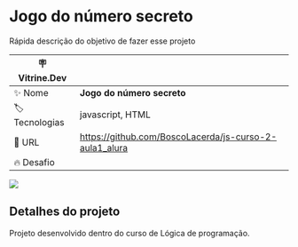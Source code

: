 # Jogo do número secreto

Rápida descrição do objetivo de fazer esse projeto

| :placard: Vitrine.Dev |     |
| -------------  | --- |
| :sparkles: Nome        | **Jogo do número secreto**
| :label: Tecnologias | javascript, HTML
| :rocket: URL         | https://github.com/BoscoLacerda/js-curso-2-aula1_alura
| :fire: Desafio     | 

<!-- Inserir imagem com a #vitrinedev ao final do link -->
![]([https://1drv.ms/i/s!AuYUE4w63WSxis0b4vLS2Y9THV_BFw?e=zQsjYa](https://1drv.ms/i/s!AuYUE4w63WSxi4MYve9qqM7QmkeZjw?e=3WfWgo)#vitrinedev)

## Detalhes do projeto

Projeto desenvolvido dentro do curso de Lógica de programação.
